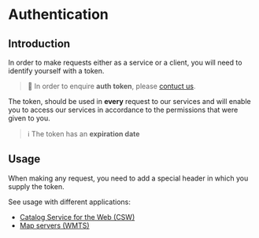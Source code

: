 # Authentication

## Introduction
In order to make requests either as a service or a client, you will need to identify yourself with a token.

> :information_desk_person: In order to enquire **auth token**, please [contuct us](/classified/contact_us.md).

The token, should be used in **every** request to our services and will enable you to access our services in accordance to the permissions that were given to you. <br/>

> :information_source: The token has an **expiration date**

## Usage
When making any request, you need to add a special header in which you supply the token.

See usage with different applications:
- [Catalog Service for the Web (CSW)](/ogc-protocols/ogc-csw-auth.md)
- [Map servers (WMTS)](/map-servers/map_proxy_auth.md)
